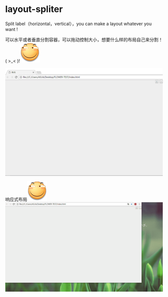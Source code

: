 # layout-spliter
Split label（horizontal，vertical），you can make a layout whatever you want !

可以水平或者垂直分割容器，可以拖动控制大小，想要什么样的布局自己来分割！( >_< )!![image](https://github.com/Creative6/layout-spliter/blob/master/myimg/huaji.png)

![image](https://github.com/Creative6/layout-spliter/blob/master/qwe15.gif)


响应式布局![image](https://github.com/Creative6/layout-spliter/blob/master/myimg/huaji.png)
![image](https://github.com/Creative6/layout-spliter/blob/master/qwe17.gif)

